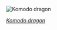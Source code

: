 
![Komodo dragon](https://upload.wikimedia.org/wikipedia/commons/thumb/2/2b/Komodo_dragons_%28Varanus_komodoensis%29_fighting.jpg/750px-Komodo_dragons_%28Varanus_komodoensis%29_fighting.jpg)

*[Komodo dragon](https://wikipedia.org/wiki/File:Komodo_dragons_(Varanus_komodoensis)_fighting.jpg)*
